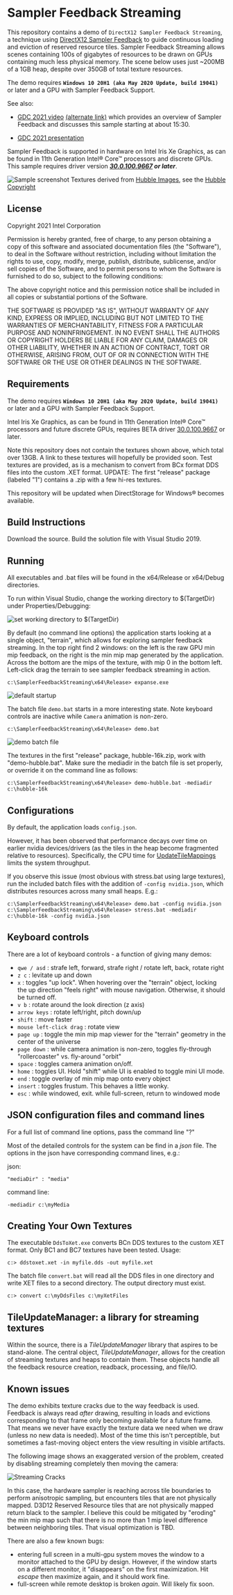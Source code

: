 # Sampler Feedback Streaming

This repository contains a demo of `DirectX12 Sampler Feedback Streaming`, a technique using [DirectX12 Sampler Feedback](https://microsoft.github.io/DirectX-Specs/d3d/SamplerFeedback.html) to guide continuous loading and eviction of reserved resource tiles. Sampler Feedback Streaming allows scenes containing 100s of gigabytes of resources to be drawn on GPUs containing much less physical memory. The scene below uses just ~200MB of a 1GB heap, despite over 350GB of total texture resources.

The demo requires **`Windows 10 20H1 (aka May 2020 Update, build 19041)`** or later and a GPU with Sampler Feedback Support.

See also:

* [GDC 2021 video](https://software.intel.com/content/www/us/en/develop/events/gdc.html?videoid=6264595860001) [(alternate link)](https://www.youtube.com/watch?v=VDDbrfZucpQ) which provides an overview of Sampler Feedback and discusses this sample starting at about 15:30.

* [GDC 2021 presentation](https://software.intel.com/content/dam/develop/external/us/en/documents/pdf/july-gdc-2021-sampler-feedback-texture-space-shading-direct-storage.pdf)

Sampler Feedback is supported in hardware on Intel Iris Xe Graphics, as can be found in 11th Generation Intel&reg; Core&trade; processors and discrete GPUs. This sample requires driver version ***[30.0.100.9667](https://downloadcenter.intel.com/product/80939/Graphics) or later***.

![Sample screenshot](./readme-images/sampler-feedback-streaming.jpg "Sample screenshot")
Textures derived from [Hubble Images](https://www.nasa.gov/mission_pages/hubble/multimedia/index.html), see the [Hubble Copyright](https://hubblesite.org/copyright)

## License

Copyright 2021 Intel Corporation

Permission is hereby granted, free of charge, to any person obtaining a copy of
this software and associated documentation files (the "Software"), to deal in
the Software without restriction, including without limitation the rights to
use, copy, modify, merge, publish, distribute, sublicense, and/or sell copies
of the Software, and to permit persons to whom the Software is furnished to do
so, subject to the following conditions:

The above copyright notice and this permission notice shall be included in all
copies or substantial portions of the Software.

THE SOFTWARE IS PROVIDED "AS IS", WITHOUT WARRANTY OF ANY KIND, EXPRESS OR
IMPLIED, INCLUDING BUT NOT LIMITED TO THE WARRANTIES OF MERCHANTABILITY,
FITNESS FOR A PARTICULAR PURPOSE AND NONINFRINGEMENT. IN NO EVENT SHALL THE
AUTHORS OR COPYRIGHT HOLDERS BE LIABLE FOR ANY CLAIM, DAMAGES OR OTHER
LIABILITY, WHETHER IN AN ACTION OF CONTRACT, TORT OR OTHERWISE, ARISING FROM,
OUT OF OR IN CONNECTION WITH THE SOFTWARE OR THE USE OR OTHER DEALINGS IN THE
SOFTWARE.

## Requirements

The demo requires **`Windows 10 20H1 (aka May 2020 Update, build 19041)`** or later and a GPU with Sampler Feedback Support.

Intel Iris Xe Graphics, as can be found in 11th Generation Intel&reg; Core&trade; processors and future discrete GPUs, requires BETA driver [30.0.100.9667](https://downloadcenter.intel.com/product/80939/Graphics) or later.

Note this repository does not contain the textures shown above, which total over 13GB. A link to these textures will hopefully be provided soon. Test textures are provided, as is a mechanism to convert from BCx format DDS files into the custom .XET format. UPDATE: The first "release" package (labeled "1") contains a .zip with a few hi-res textures.

This repository will be updated when DirectStorage for Windows&reg; becomes available.

## Build Instructions

Download the source. Build the solution file with Visual Studio 2019.

## Running

All executables and .bat files will be found in the x64/Release or x64/Debug directories.

To run within Visual Studio, change the working directory to $(TargetDir) under Properties/Debugging:

![set working directory to $(TargetDir)](./readme-images/project-settings.png "set Working Directory to \$(TargetDir)")

By default (no command line options) the application starts looking at a single object, "terrain", which allows for exploring sampler feedback streaming. In the top right find 2 windows: on the left is the raw GPU min mip feedback, on the right is the min mip map generated by the application. Across the bottom are the mips of the texture, with mip 0 in the bottom left. Left-click drag the terrain to see sampler feedback streaming in action.

    c:\SamplerFeedbackStreaming\x64\Release> expanse.exe

![default startup](./readme-images/default-startup.jpg "default startup")

The batch file `demo.bat` starts in a more interesting state. Note keyboard controls are inactive while `Camera` animation is non-zero.

    c:\SamplerFeedbackStreaming\x64\Release> demo.bat

![demo batch file](./readme-images/demo-bat.jpg "demo.bat")

The textures in the first "release" package, hubble-16k.zip, work with "demo-hubble.bat". Make sure the mediadir in the batch file is set properly, or override it on the command line as follows:

    c:\SamplerFeedbackStreaming\x64\Release> demo-hubble.bat -mediadir c:\hubble-16k

## Configurations

By default, the application loads `config.json`.

However, it has been observed that performance decays over time on earlier nvidia devices/drivers (as the tiles in the heap become fragmented relative to resources). Specifically, the CPU time for [UpdateTileMappings](https://docs.microsoft.com/en-us/windows/win32/api/d3d12/nf-d3d12-id3d12commandqueue-updatetilemappings) limits the system throughput.

If you observe this issue (most obvious with stress.bat using large textures), run the included batch files with the addition of `-config nvidia.json`, which distributes resources across many small heaps. E.g.:

    c:\SamplerFeedbackStreaming\x64\Release> demo.bat -config nvidia.json
    c:\SamplerFeedbackStreaming\x64\Release> stress.bat -mediadir c:\hubble-16k -config nvidia.json

## Keyboard controls

There are a lot of keyboard controls - a function of giving many demos:

* `qwe / asd` : strafe left, forward, strafe right / rotate left, back, rotate right
* `z c` : levitate up and down
* `x` : toggles "up lock". When hovering over the "terrain" object, locking the up direction "feels right" with mouse navigation. Otherwise, it should be turned off.
* `v b` : rotate around the look direction (z axis)
* `arrow keys` : rotate left/right, pitch down/up
* `shift` : move faster
* `mouse left-click drag` : rotate view
* `page up` : toggle the min mip map viewer for the "terrain" geometry in the center of the universe
* `page down` : while camera animation is non-zero, toggles fly-through "rollercoaster" vs. fly-around "orbit"
* `space` : toggles camera animation on/off.
* `home` : toggles UI. Hold "shift" while UI is enabled to toggle mini UI mode.
* `end` : toggle overlay of min mip map onto every object
* `insert` : toggles frustum. This behaves a little wonky.
* `esc` : while windowed, exit. while full-screen, return to windowed mode

## JSON configuration files and command lines

For a full list of command line options, pass the command line "?"

Most of the detailed controls for the system can be find in a *json* file. The options in the json have corresponding command lines, e.g.:

json:

    "mediaDir" : "media"

command line:

    -mediadir c:\myMedia

## Creating Your Own Textures

The executable `DdsToXet.exe` converts BCn DDS textures to the custom XET format. Only BC1 and BC7 textures have been tested. Usage:

    c:> ddstoxet.xet -in myfile.dds -out myfile.xet

The batch file `convert.bat` will read all the DDS files in one directory and write XET files to a second directory. The output directory must exist.

    c:> convert c:\myDdsFiles c:\myXetFiles

## TileUpdateManager: a library for streaming textures

Within the source, there is a *TileUpdateManager* library that aspires to be stand-alone. The central object, *TileUpdateManager*, allows for the creation of streaming textures and heaps to contain them. These objects handle all the feedback resource creation, readback, processing, and file/IO.

## Known issues

The demo exhibits texture cracks due to the way feedback is used. Feedback is always read *after* drawing, resulting in loads and evictions corresponding to that frame only becoming available for a future frame. That means we never have exactly the texture data we need when we draw (unless no new data is needed). Most of the time this isn't perceptible, but sometimes a fast-moving object enters the view resulting in visible artifacts.

The following image shows an exaggerated version of the problem, created by disabling streaming completely then moving the camera:

![Streaming Cracks](./readme-images/streaming-cracks.jpg "Streaming Cracks")

In this case, the hardware sampler is reaching across tile boundaries to perform anisotropic sampling, but encounters tiles that are not physically mapped. D3D12 Reserved Resource tiles that are not physically mapped return black to the sampler. I believe this could be mitigated by "eroding" the min mip map such that there is no more than 1 mip level difference between neighboring tiles. That visual optimization is TBD.

There are also a few known bugs:
* entering full screen in a multi-gpu system moves the window to a monitor attached to the GPU by design. However, if the window starts on a different monitor, it "disappears" on the first maximization. Hit *escape* then maximize again, and it should work fine.
* full-screen while remote desktop is broken *again*. Will likely fix soon.
